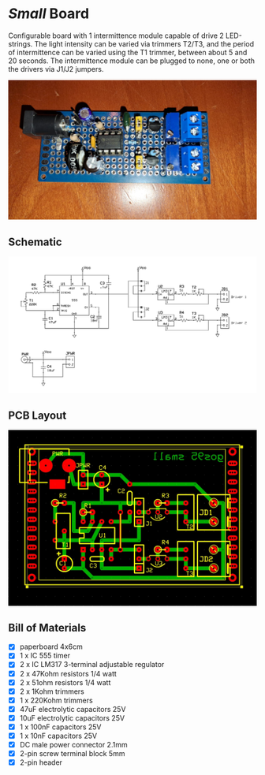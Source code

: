 # *Small* Board
Configurable board with 1 intermittence module capable of drive 2 LED-strings.
The light intensity can be varied via trimmers T2/T3,
and the period of intermittence can be varied using the T1 trimmer, between about 5 and 20 seconds.
The intermittence module can be plugged to none, one or both the drivers via J1/J2 jumpers.

![board-built](small-board_built.jpg)


## Schematic
![board-schematic](small-board_sch.jpg)


## PCB Layout
![board-pcb](small-board_pcb.jpg)


## Bill of Materials
- [x] paperboard 4x6cm
- [x] 1 x IC 555 timer
- [x] 2 x IC LM317 3-terminal adjustable regulator
- [x] 2 x 47Kohm resistors 1/4 watt
- [x] 2 x 51ohm resistors 1/4 watt
- [x] 2 x 1Kohm trimmers
- [x] 1 x 220Kohm trimmers
- [x] 47uF electrolytic capacitors 25V
- [x] 10uF electrolytic capacitors 25V
- [x] 1 x 100nF capacitors 25V
- [x] 1 x 10nF capacitors 25V
- [x] DC male power connector 2.1mm
- [x] 2-pin screw terminal block 5mm
- [x] 2-pin header
